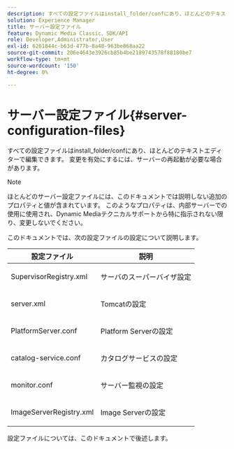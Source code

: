 ```yaml
---
description: すべての設定ファイルはinstall_folder/confにあり、ほとんどのテキストエディターで編集できます。 変更を有効にするには、サーバーの再起動が必要な場合があります。
solution: Experience Manager
title: サーバー設定ファイル
feature: Dynamic Media Classic、SDK/API
role: Developer,Administrator,User
exl-id: 6261844c-b63d-477b-8a48-963be868aa22
source-git-commit: 206e4643e3926cb85b4be2189743578f88180be7
workflow-type: tm+mt
source-wordcount: '150'
ht-degree: 0%

---
```


# サーバー設定ファイル{#server-configuration-files}

すべての設定ファイルはinstall_folder/confにあり、ほとんどのテキストエディターで編集できます。 変更を有効にするには、サーバーの再起動が必要な場合があります。

>[!NOTE]
>
>ほとんどのサーバー設定ファイルには、このドキュメントでは説明しない追加のプロパティと値が含まれています。 このようなプロパティは、内部サーバーでの使用に使用され、Dynamic Mediaテクニカルサポートから特に指示されない限り、変更しないでください。

このドキュメントでは、次の設定ファイルの設定について説明します。

<table id="table_D307B20E65B742A7AC3DEBF1E650719E"> 
 <thead> 
  <tr> 
   <th class="entry"> <b>設定ファイル</b> </th> 
   <th class="entry"> <b>説明</b> </th> 
  </tr> 
 </thead>
 <tbody> 
  <tr> 
   <td> <p> <span class="filepath"> SupervisorRegistry.xml</span> </p> </td> 
   <td> <p>サーバのスーパーバイザ設定 </p> </td> 
  </tr> 
  <tr> 
   <td> <p> <span class="filepath"> server.xml</span> </p> </td> 
   <td> <p>Tomcatの設定 </p> </td> 
  </tr> 
  <tr> 
   <td> <p> <span class="filepath"> PlatformServer.conf</span> </p> </td> 
   <td> <p>Platform Serverの設定 </p> </td> 
  </tr> 
  <tr> 
   <td> <p> <span class="filepath"> catalog-service.conf</span> </p> </td> 
   <td> <p>カタログサービスの設定 </p> </td> 
  </tr> 
  <tr> 
   <td> <p> <span class="filepath"> monitor.conf</span> </p> </td> 
   <td> <p>サーバー監視の設定 </p> </td> 
  </tr> 
  <tr> 
   <td> <p> <span class="filepath"> ImageServerRegistry.xml</span> </p> </td> 
   <td> <p>Image Serverの設定 </p> </td> 
  </tr> 
 </tbody> 
</table>

設定ファイルについては、このドキュメントで後述します。
